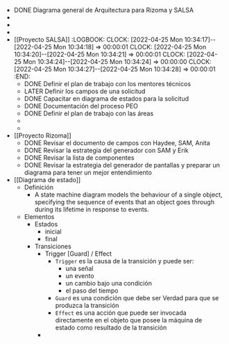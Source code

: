 - DONE Diagrama general de Arquitectura para Rizoma y SALSA
-
-
-
- [[Proyecto SALSA]]
  :LOGBOOK:
  CLOCK: [2022-04-25 Mon 10:34:17]--[2022-04-25 Mon 10:34:18] =>  00:00:01
  CLOCK: [2022-04-25 Mon 10:34:20]--[2022-04-25 Mon 10:34:21] =>  00:00:01
  CLOCK: [2022-04-25 Mon 10:34:24]--[2022-04-25 Mon 10:34:24] =>  00:00:00
  CLOCK: [2022-04-25 Mon 10:34:27]--[2022-04-25 Mon 10:34:28] =>  00:00:01
  :END:
	- DONE Definir el plan de trabajo con los mentores técnicos
	- LATER Definir los campos de una solicitud
	- DONE Capacitar en diagrama de estados para la solicitud
	- DONE Documentación del proceso PEO
	- DONE Definir el plan de trabajo con las áreas
	-
	-
- [[Proyecto Rizoma]]
	- DONE Revisar el documento de campos con Haydee, SAM, Anita
	- DONE Revisar la estrategia del generador con SAM y Erik
	- DONE Revisar la lista de componentes
	- DONE Revisar la estrategia del generador de pantallas y preparar un diagrama para tener un mejor entendimiento
- [[Diagrama de estado]]
	- Definición
		- A state machine diagram models the behaviour of a single object, specifying the sequence of events that an object goes through during its lifetime in response to events.
	- Elementos
		- Estados
			- inicial
			- final
		- Transiciones
			- Trigger [Guard] / Effect
				- `Trigger` es la causa de la transición y puede ser:
					- una señal
					- un evento
					- un cambio bajo una condición
					- el paso del tiempo
				- `Guard` es una condición que debe ser Verdad para que se produzca la transición
				- `Effect` es una acción que puede ser invocada directamente en el objeto que posee la máquina de estado como resultado de la transición
			-